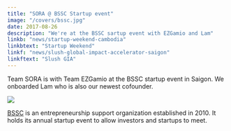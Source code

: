 ```yaml
---
title: "SORA @ BSSC Startup event"
image: "/covers/bssc.jpg"
date: 2017-08-26
description: "We're at the BSSC sartup event with EZGamio and Lam"
linkb: "news/startup-weekend-cambodia"
linkbtext: "Startup Weekend"
linkf: "news/slush-global-impact-accelerator-saigon"
linkftext: "Slush GIA"
---
```


Team SORA is with Team EZGamio at the BSSC startup event in Saigon. We onboarded Lam who is also our newest cofounder.

![](https://sorasystem.sirv.com/logos/bssc.png)

[BSSC](https://www.bssc.vn) is an entrepreneurship support organization established in 2010. It holds its annual startup event to allow investors and startups to meet. 
